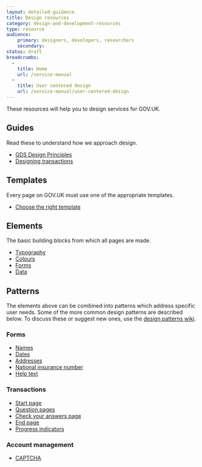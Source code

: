```yaml
---
layout: detailed-guidance
title: Design resources
category: design-and-development-resources
type: resource
audience:
    primary: designers, developers, researchers
    secondary:
status: draft
breadcrumbs:
  -
    title: Home
    url: /service-manual
  -
    title: User centered design
    url: /service-manual/user-centered-design
---
```


These resources will help you to design services for GOV.UK.

<!--
<div class="grid-wrapper">
	<div class="grid grid-1-3">
	    <div class="inner-block">
	      <h2 class="heading-36">One third</h2>
	      <p>Donec sed odio dui. Donec id elit non mi porta gravida at eget metus. Morbi leo risus, porta ac consectetur ac, vestibulum at eros. Lorem ipsum dolor sit amet, consectetur adipiscing elit.</p>
	    </div>
	</div>
	<div class="grid grid-1-3">
	    <div class="inner-block">
	      <h2 class="heading-36">One third</h2>
	      <p>Donec sed odio dui. Donec id elit non mi porta gravida at eget metus. Morbi leo risus, porta ac consectetur ac, vestibulum at eros. Lorem ipsum dolor sit amet, consectetur adipiscing elit.</p>
	    </div>
	</div>
	<div class="grid grid-1-3">
	    <div class="inner-block">
	      <h2 class="heading-36">One third</h2>
	      <p>Donec sed odio dui. Donec id elit non mi porta gravida at eget metus. Morbi leo risus, porta ac consectetur ac, vestibulum at eros. Lorem ipsum dolor sit amet, consectetur adipiscing elit.</p>
	    </div>
	</div>
</div>
-->


## Guides

Read these to understand how we approach design.

* [GDS Design Principles](https://www.gov.uk/design-principles)
* [Designing transactions](../designing-transactions.html)


## Templates

Every page on GOV.UK must use one of the appropriate templates.

* [Choose the right template](page-templates.html)


## Elements

The basic building blocks from which all pages are made.

* [Typography](typography.html)
* [Colours](colour-palettes.html)
* [Forms](forms.html)
* [Data](../data-visualisation.html)


## Patterns

The elements above can be combined into patterns which address specific user needs.
Some of the more common design patterns are described below. To discuss these or suggest new ones, 
use the [design patterns wiki](https://designpatterns.hackpad.com/GOV.UK-design-patterns-0eUk1OdHvql).


### Forms

* [Names](names.html)
* [Dates](dates.html)
* [Addresses](addresses.html)
* [National insurance number](national-insurance-number.html)
* [Help text](help-text.html)


### Transactions

* [Start page](start-page.html)
* [Question pages](question-pages.html)
* [Check your answers page](check-your-answers-page.html)
* [End page](end-page.html)
* [Progress indicators](progress-indicators.html)


### Account management

* [CAPTCHA](captcha.html)
